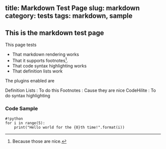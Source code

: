 title: Markdown Test Page
slug: markdown
category: tests
tags: markdown, sample
---
This is the markdown test page
------------------------------
This page tests

-   That markdown rendering works
-   That it supports footnotes[^1].
-   That code syntax highlighting works
-   That definition lists work

The plugins enabled are

Definition Lists
:   To do this
Footnotes
:   Cause they are nice
CodeHilite
:   To do syntax highlighting

[^1]: Because those are nice.

### Code Sample

    #!python
    for i in range(5):
        print("Hello world for the {0}th time!".format(i))
